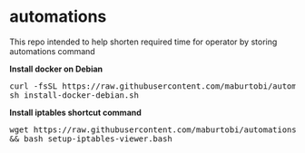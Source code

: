 # automations
This repo intended to help shorten required time for operator by storing automations command

<b>Install docker on Debian</b>
<pre>
curl -fsSL https://raw.githubusercontent.com/maburtobi/automations/main/install-docker-debian.sh -o install-docker-debian.sh &&\
sh install-docker-debian.sh
</pre>

<b>Install iptables shortcut command</b>
<pre>
wget https://raw.githubusercontent.com/maburtobi/automations/main/iptables-shortcut/setup-iptables-viewer.bash \
&& bash setup-iptables-viewer.bash
</pre>
